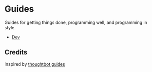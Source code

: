 Guides
======

Guides for getting things done, programming well, and programming in style.

* [Dev](/development)



Credits
-------

Inspired by [thoughtbot guides](https://github.com/thoughtbot/guides)
